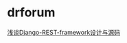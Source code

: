 # drforum

[浅谈Django-REST-framework设计与源码](https://yindongliang.com/talk-about-django-rest-framework)
